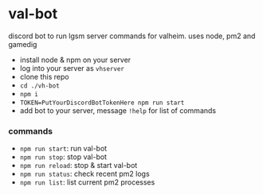 # val-bot

discord bot to run lgsm server commands for valheim. uses node, pm2 and gamedig

- install node & npm on your server
- log into your server as `vhserver`
- clone this repo
- `cd ./vh-bot`
- `npm i`
- `TOKEN=PutYourDiscordBotTokenHere npm run start`
- add bot to your server, message `!help` for list of commands

### commands

- `npm run start`: run val-bot
- `npm run stop`: stop val-bot
- `npm run reload`: stop & start val-bot
- `npm run status`: check recent pm2 logs
- `npm run list`: list current pm2 processes
